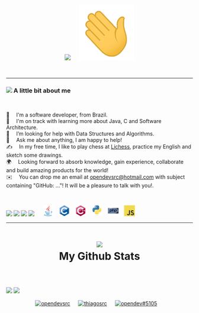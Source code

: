
<p align="center">
  <img src="https://readme-typing-svg.demolab.com?font=Anonymous&size=45&duration=2000&pause=1000&color=30f4b6&vCenter=true&width=500&lines=Hi+there%2C+I'm+Thiago!;Nice+to+meet+you!" /> &emsp;
  <img src="https://github.com/opendevsrc/opendevsrc/blob/main/images/wave.gif" width="150px" height="150px" />
</p>

<br>

---

### <img src="https://github.com/TheDudeThatCode/TheDudeThatCode/blob/master/Assets/Developer.gif" width="35" /> A little bit about me

<br>

📄 &emsp;I'm a software developer, from Brazil.\
🌱 &emsp;I'm on track with learning more about Java, C and Software Architecture.\
🤔 &emsp;I’m looking for help with Data Structures and Algorithms.\
💬 &emsp;Ask me about anything, I am happy to help!\
✍️ &emsp;In my free time, I like to play chess at <a href="https://lichess.org/@/FreeAsFreedom" target="blank">Lichess</a>, practice my English and sketch some drawings.\
🌍 &emsp;Looking forward to absorb knowledge, gain experience, collaborate and build amazing products for the world!\
✉️ &emsp;You can drop me an email at opendevsrc@hotmail.com with subject containing "GitHub: ..."! It will be a pleasure to talk with you!.

<br>

![](https://img.shields.io/static/v1?style=flat-square&message=GNU/Linux&logo=linux&labelColor=black&color=darkred&logoColor=white&label=%20)
![](https://img.shields.io/static/v1?style=flat-square&message=Git&logo=git&labelColor=black&color=red&logoColor=red&label=%20)
![](https://img.shields.io/static/v1?style=flat-square&message=Neovim&logo=neovim&labelColor=black&color=darkgreen&logoColor=darkgreen&label=%20)
![](https://img.shields.io/static/v1?style=flat-square&message=PowerShell&logo=powershell&labelColor=black&color=lightblue&logoColor=white&label=%20) &emsp;
<img src='https://github.com/opendevsrc/opendevsrc/blob/main/images/java.svg' width='30'/>&emsp;<img src='https://github.com/opendevsrc/opendevsrc/blob/main/images/c-original.svg' width='30'/>&emsp;<img src='https://github.com/opendevsrc/opendevsrc/blob/main/images/cpp.svg' width='30'/>&emsp;<img src='https://github.com/opendevsrc/opendevsrc/blob/main/images/python.svg' width='30'/>&emsp;<img src='https://github.com/opendevsrc/opendevsrc/blob/main/images/php.svg' width='30'/>&emsp;<img src='https://github.com/opendevsrc/opendevsrc/blob/main/images/js.svg' width='30'/>

---

<h1 align="center">
  <img src='https://logos-download.com/wp-content/uploads/2016/09/GitHub_logo.png' width='70' /><br>My Github Stats
</h1>

<br><br>

<img src="https://github-readme-stats.vercel.app/api?username=opendevsrc&layout=compact&show_icons=true&icon_color=98F4D7&text_color=e0fcf8&title_color=58fccd&bg_color=00000000" />
<img src="https://github-readme-streak-stats.herokuapp.com/?user=opendevsrc&theme=dark-smoky" /><br<br>

<br>

<p align="center">
  <a href="https://twitter.com/opendevsrc" target="blank"><img align="center" src="https://cdn.jsdelivr.net/npm/simple-icons@3.0.1/icons/twitter.svg" alt="opendevsrc" height="40" width="40" /></a> &emsp;
  <a href="https://linkedin.com/in/thiagosrc" target="blank"><img align="center" src="https://cdn.jsdelivr.net/npm/simple-icons@3.0.1/icons/linkedin.svg" alt="thiagosrc" height="40" width="40" /></a> &emsp;
  <a href="http://discord.com/users/opendev#5105" target="blank"><img align="center" src="https://cdn.jsdelivr.net/npm/simple-icons@3.0.1/icons/discord.svg" alt="opendev#5105" height="40" width="40" /></a> &emsp;
</p>

